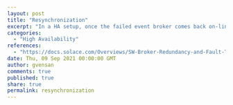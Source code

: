 ```yaml
---
layout: post
title: "Resynchronization"
excerpt: "In a HA setup, once the failed event broker comes back on-line, it will use the mate link VRF to resynchronize its message-spool contents to match the active event broker. <br/><br/>Resynchronization is not a service-affecting operation, and the backup event broker continues to service connected clients while the resynchronization is taking place. However, the primary event broker is not able to provide service to clients during the resynchronization process."
categories:
  - "High Availability"
references:
  - "https://docs.solace.com/Overviews/SW-Broker-Redundancy-and-Fault-Tolerance.htm"
date: Thu, 09 Sep 2021 00:00:00 GMT
author: gvensan
comments: true
published: true
share: true
permalink: resynchronization
---
```

